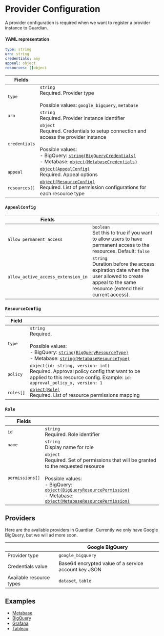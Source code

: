 # Provider Configuration

A provider configuration is required when we want to register a provider instance to Guardian.

#### YAML representation
```yaml
type: string
urn: string
credentials: any
appeal: object
resources: []object
```

Fields ||
-|-
`type` | `string` <br> Required. Provider type<br><br> Possible values: `google_bigquery`, `metabase`
`urn` | `string` <br> Required. Provider instance identifier
`credentials` | `object` <br> Required. Credentials to setup connection and access the provider instance <br><br> Possible values: <br> - BigQuery: [`string(BigQueryCredentials)`](bigquery-provider.md#bigquerycredentials) <br> - Metabase: [`object(MetabaseCredentials)`](metabase-provider.md#metabasecredentials) 
`appeal` | [`object(AppealConfig)`](#appealconfig) <br> Required. Appeal options
`resources[]` | [`object(ResourceConfig)`](#resourceconfig) <br> Required. List of permission configurations for each resource type

### `AppealConfig`

Fields ||
-|-
`allow_permanent_access` | `boolean` <br> Set this to true if you want to allow users to have permanent access to the resources. Default: `false`
`allow_active_access_extension_in` | `string` <br> Duration before the access expiration date when the user allowed to create appeal to the same resource (extend their current access).

### `ResourceConfig`

Field ||
-|-
`type` | `string` <br> Required. <br><br> Possible values: <br> - BigQuery: [`string(BigQueryResourceType)`](bigquery-provider.md#bigqueryresourcetype) <br> - Metabase: [`string(MetabaseResourceType)`](metabase-provider.md#metabaseresourcetype)
`policy` | `object(id: string, version: int)` <br> Required. Approval policy config that want to be applied to this resource config. Example: `id: approval_policy_x, version: 1`
`roles[]` | [`object(Role)`](#role) <br> Required. List of resource permissions mapping

### `Role`

Fields ||
-|-
`id` | `string` <br> Required. Role identifier
`name` | `string` <br> Display name for role
`permissions[]` | `object` <br> Required. Set of permissions that will be granted to the requested resource <br><br> Possible values: <br> - BigQuery: [`object(BigQueryResourcePermission)`](bigquery-provider.md#bigqueryresourcepermission) <br> - Metabase: [`object(MetabaseResourcePermission)`](metabase-provider.md#metabaseresourcepermission)

## Providers

Here are the available providers in Guardian. Currently we only have Google BigQuery, but we will ad more soon.

| | Google BigQuery
|-|----------------
Provider type | `google_bigquery`
Credentials value | Base64 encrypted value of a service account key JSON
Available resource types | `dataset`, `table`

## Examples

- [Metabase](metabase-provider.md#example)
- [BigQuery](bigquery-provider.md#example)
- [Grafana](grafana-provider.md#example)
- [Tableau](tableau-provider.md#example)
